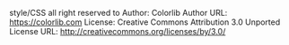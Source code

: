 style/CSS all right reserved to
Author: Colorlib
Author URL: https://colorlib.com
License: Creative Commons Attribution 3.0 Unported
License URL: http://creativecommons.org/licenses/by/3.0/

